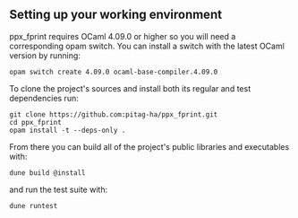 ## Setting up your working environment

ppx_fprint requires OCaml 4.09.0 or higher so you will need a corresponding opam
switch. You can install a switch with the latest OCaml version by running:

```
opam switch create 4.09.0 ocaml-base-compiler.4.09.0
```

To clone the project's sources and install both its regular and test
dependencies run:

```
git clone https://github.com:pitag-ha/ppx_fprint.git
cd ppx_fprint
opam install -t --deps-only .
```

From there you can build all of the project's public libraries and executables
with:

```
dune build @install
```

and run the test suite with:

```
dune runtest
```
